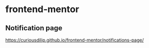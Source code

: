 # frontend-mentor

## Notification page

https://curiousdilip.github.io/frontend-mentor/notifications-page/
